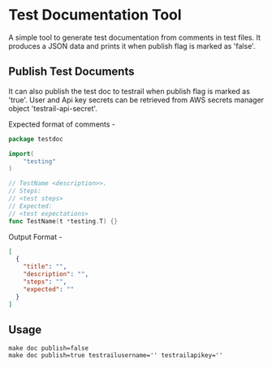 # Test Documentation Tool

A simple tool to generate test documentation from comments in test files. It produces a JSON data and prints it when publish flag is marked as 'false'. 

## Publish Test Documents

It can also publish the test doc to testrail when publish flag is marked as 'true'. User and Api key secrets can be retrieved from AWS secrets manager object 'testrail-api-secret'.

Expected format of comments -

```go
package testdoc

import(
    "testing"
)

// TestName <description>>.
// Steps:
// <test steps>
// Expected:
// <test expectations>
func TestName(t *testing.T) {}
```

Output Format -

```json
[
  {
    "title": "",
    "description": "",
    "steps": "",
    "expected": ""
  }
]
```

## Usage

```shell
make doc publish=false
make doc publish=true testrailusername='' testrailapikey=''

```
